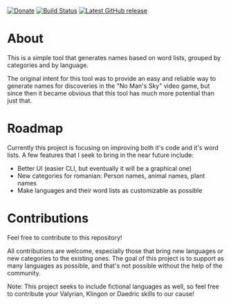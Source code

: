 [![Donate](https://img.shields.io/badge/-%E2%99%A5%20Donate-%23ff69b4)](https://hmlendea.go.ro/fund.html) [![Build Status](https://github.com/hmlendea/universal-name-generator/actions/workflows/dotnet.yml/badge.svg)](https://github.com/hmlendea/universal-name-generator/actions/workflows/dotnet.yml) [![Latest GitHub release](https://img.shields.io/github/v/release/hmlendea/universal-name-generator)](https://github.com/hmlendea/universal-name-generator/releases/latest)

# About

This is a simple tool that generates names based on word lists, grouped by categories and by language.

The original intent for this tool was to provide an easy and reliable way to generate names for discoveries in the "No Man's Sky" video game, but since then it became obvious that this tool has much more potential than just that.

# Roadmap

Currently this project is focusing on improving both it's code and it's word lists. A few features that I seek to bring in the near future include:
- Better UI (easier CLI, but eventually it will be a graphical one)
- New categories for romanian: Person names, animal names, plant names
- Make languages and their word lists as customizable as possible

# Contributions

Feel free to contribute to this repository!

All contributions are welcome, especially those that bring new languages or new categories to the existing ones.
The goal of this project is to support as many languages as possible, and that's not possible without the help of the community.

Note: This project seeks to include fictional languages as well, so feel free to contribute your Valyrian, Klingon or Daedric skills to our cause!
